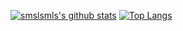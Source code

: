 [![smslsmls's github stats](https://github-readme-stats.vercel.app/api?username=smslsmls)](https://github.com/anuraghazra/github-readme-stats)
[![Top Langs](https://github-readme-stats.vercel.app/api/top-langs/?username=smslsmls&layout=compact&langs_count=81)](https://github.com/anuraghazra/github-readme-stats)
